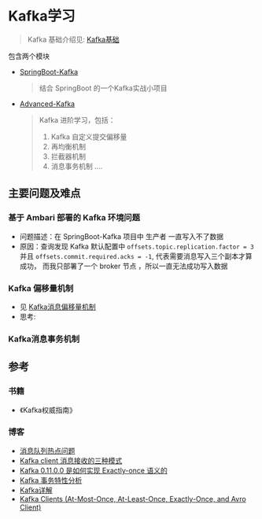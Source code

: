 # Kafka学习
>Kafka 基础介绍见: [Kafka基础](https://cjwdream.top/2019/11/18/Kafka%E5%9F%BA%E6%9C%AC%E6%A6%82%E5%BF%B5/)

包含两个模块
- [SpringBoot-Kafka](kafka/springBoot-Kafka) 
    > 结合 SpringBoot 的一个Kafka实战小项目
    
- [Advanced-Kafka](kafka/Advanced-Kafka)
    > Kafka 进阶学习，包括：
    >1. Kafka 自定义提交偏移量
    >2. 再均衡机制
    >3. 拦截器机制
    >4. 消息事务机制
    >....

## 主要问题及难点  
### 基于 Ambari 部署的 Kafka 环境问题
- 问题描述：在 SpringBoot-Kafka 项目中 生产者 一直写入不了数据
- 原因：查询发现 Kafka 默认配置中 `offsets.topic.replication.factor = 3` 并且 `offsets.commit.required.acks = -1`, 代表需要消息写入三个副本才算成功，
而我只部署了一个 broker 节点 ，所以一直无法成功写入数据

### Kafka 偏移量机制
- 见 [Kafka消息偏移量机制](https://cjwdream.top/2019/11/24/Kafka%E6%B6%88%E6%81%AF%E5%81%8F%E7%A7%BB%E9%87%8F%E6%9C%BA%E5%88%B6/)
- 思考: 

### Kafka消息事务机制

## 参考

### 书籍
- 《Kafka权威指南》

### 博客
- [消息队列热点问题](https://blog.csdn.net/qq_40378034/article/details/98790433)
- [Kafka client 消息接收的三种模式](https://blog.csdn.net/laojiaqi/article/details/79034798)
- [Kafka 0.11.0.0 是如何实现 Exactly-once 语义的](https://www.jianshu.com/p/5d889a67dcd3)
- [Kafka 事务特性分析](https://zhuanlan.zhihu.com/p/42046847)
- [Kafka详解](https://www.jianshu.com/p/d3e963ff8b70)
- [Kafka Clients (At-Most-Once, At-Least-Once, Exactly-Once, and Avro Client)](https://dzone.com/articles/kafka-clients-at-most-once-at-least-once-exactly-o)